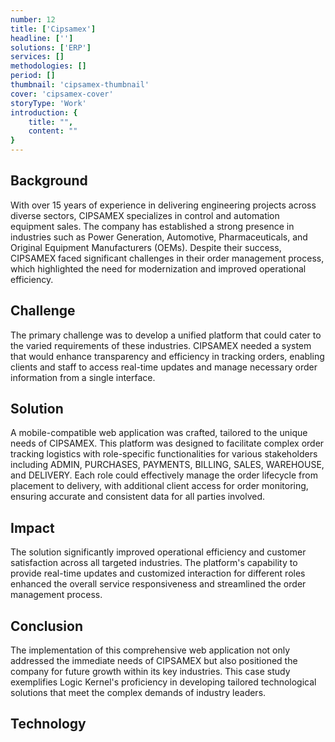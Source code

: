 ```yaml
---
number: 12
title: ['Cipsamex']
headline: ['']
solutions: ['ERP']
services: []
methodologies: []
period: []
thumbnail: 'cipsamex-thumbnail'
cover: 'cipsamex-cover'
storyType: 'Work'
introduction: {
    title: "",
    content: ""
}
---
```


## Background

With over 15 years of experience in delivering engineering projects across diverse sectors, CIPSAMEX specializes in control and automation equipment sales. The company has established a strong presence in industries such as Power Generation, Automotive, Pharmaceuticals, and Original Equipment Manufacturers (OEMs). Despite their success, CIPSAMEX faced significant challenges in their order management process, which highlighted the need for modernization and improved operational efficiency.

## Challenge

The primary challenge was to develop a unified platform that could cater to the varied requirements of these industries. CIPSAMEX needed a system that would enhance transparency and efficiency in tracking orders, enabling clients and staff to access real-time updates and manage necessary order information from a single interface.

## Solution

A mobile-compatible web application was crafted, tailored to the unique needs of CIPSAMEX. This platform was designed to facilitate complex order tracking logistics with role-specific functionalities for various stakeholders including ADMIN, PURCHASES, PAYMENTS, BILLING, SALES, WAREHOUSE, and DELIVERY. Each role could effectively manage the order lifecycle from placement to delivery, with additional client access for order monitoring, ensuring accurate and consistent data for all parties involved.

## Impact

The solution significantly improved operational efficiency and customer satisfaction across all targeted industries. The platform's capability to provide real-time updates and customized interaction for different roles enhanced the overall service responsiveness and streamlined the order management process.

## Conclusion

The implementation of this comprehensive web application not only addressed the immediate needs of CIPSAMEX but also positioned the company for future growth within its key industries. This case study exemplifies Logic Kernel's proficiency in developing tailored technological solutions that meet the complex demands of industry leaders.

## Technology